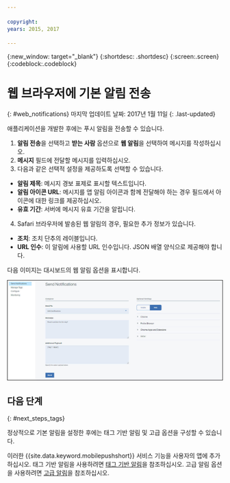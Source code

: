 ```yaml
---

copyright:
years: 2015, 2017

---
```


{:new_window: target="_blank"}
{:shortdesc: .shortdesc}
{:screen:.screen}
{:codeblock:.codeblock}

# 웹 브라우저에 기본 알림 전송
{: #web_notifications}
마지막 업데이트 날짜: 2017년 1월 11일
{: .last-updated}

애플리케이션을 개발한 후에는 푸시 알림을 전송할 수 있습니다.  

1. **알림 전송**을 선택하고 **받는 사람** 옵션으로 **웹 알림**을 선택하여 메시지를 작성하십시오.  
2. **메시지** 필드에 전달할 메시지를 입력하십시오.
3. 다음과 같은 선택적 설정을 제공하도록 선택할 수 있습니다.
  - **알림 제목**: 메시지 경보 표제로 표시할 텍스트입니다.
  - **알림 아이콘 URL**: 메시지를 앱 알림 아이콘과 함께 전달해야 하는 경우 필드에서 아이콘에 대한 링크를 제공하십시오.
  - **유효 기간**: 서버에 메시지 유효 기간을 알립니다. 
4. Safari 브라우저에 발송된 웹 알림의 경우, 필요한 추가 정보가 있습니다. 
  - **조치**: 조치 단추의 레이블입니다. 
  - **URL 인수**: 이 알림에 사용할 URL 인수입니다. JSON 배열 양식으로 제공해야 합니다.  
 
다음 이미지는 대시보드의 웹 알림 옵션을 표시합니다.

  ![알림 화면](images/DashboardWebpush.jpg)


## 다음 단계
  {: #next_steps_tags}

정상적으로 기본 알림을 설정한 후에는 태그 기반 알림 및 고급 옵션을 구성할 수 있습니다. 

이러한 {{site.data.keyword.mobilepushshort}} 서비스 기능을 사용자의 앱에 추가하십시오.
태그 기반 알림을 사용하려면 [태그 기반 알림](c_tag_basednotifications.html)을 참조하십시오. 고급 알림 옵션을 사용하려면 [고급 알림](t_advance_badge_sound_payload.html)을 참조하십시오. 



